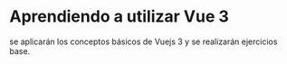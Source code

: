 # Aprendiendo a utilizar Vue 3

se aplicarán los conceptos básicos de Vuejs 3 y se realizarán ejercicios base.


